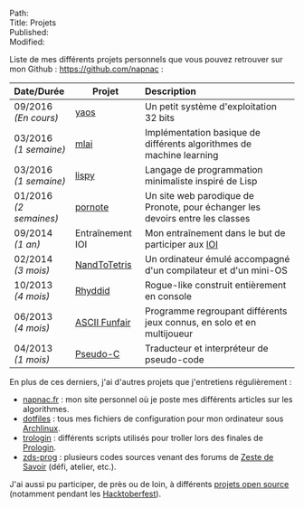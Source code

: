 Path:  
Title: Projets  
Published:  
Modified:  

Liste de mes différents projets personnels que vous pouvez retrouver sur mon Github : <https://github.com/napnac> :

| Date/Durée | Projet | Description |
| :--------- | ------ | :---------- |
| 09/2016 <br> *(En cours)* | [yaos](https://github.com/napnac/yaos) | Un petit système d'exploitation 32 bits |
| 03/2016 <br> *(1 semaine)* | [mlai](https://github.com/napnac/mlai) | Implémentation basique de différents algorithmes de machine learning |
| 03/2016 <br> *(1 semaine)* | [lispy](https://github.com/napnac/lispy) | Langage de programmation minimaliste inspiré de Lisp |
| 01/2016 <br> *(2 semaines)* | [pornote](https://github.com/napnac/pornote) | Un site web parodique de Pronote, pour échanger les devoirs entre les classes |
| 09/2014 <br> *(1 an)* | Entraînement IOI | Mon entraînement dans le but de participer aux [IOI](http://ioinformatics.org/index.shtml) |
| 02/2014 <br> *(3 mois)* | [NandToTetris](https://github.com/napnac/NandToTetris) | Un ordinateur émulé accompagné d'un compilateur et d'un mini-OS |
| 10/2013 <br> *(4 mois)* | [Rhyddid](https://github.com/napnac/Rhyddid) | Rogue-like construit entièrement en console |
| 06/2013 <br> *(4 mois)* | [ASCII Funfair](https://github.com/napnac/ASCII-Funfair) | Programme regroupant différents jeux connus, en solo et en multijoueur |
| 04/2013 <br> *(1 mois)* | [Pseudo-C](https://github.com/napnac/Pseudo-C) | Traducteur et interpréteur de pseudo-code |

En plus de ces derniers, j'ai d'autres projets que j'entretiens régulièrement :

- [napnac.fr](https://github.com/napnac/napnac.fr) : mon site personnel où je poste mes différents articles sur les algorithmes.
- [dotfiles](https://github.com/napnac/Dotfiles) : tous mes fichiers de configuration pour mon ordinateur sous [Archlinux](http://archlinux.org/).
- [trologin](https://github.com/napnac/trologin) : différents scripts utilisés pour troller lors des finales de [Prologin](https://prologin.org/).
- [zds-prog](https://github.com/napnac/zds-prog) : plusieurs codes sources venant des forums de [Zeste de Savoir](https://zestedesavoir.com/) (défi, atelier, etc.).

J'ai aussi pu participer, de près ou de loin, à différents [projets open source](https://github.com/napnac?tab=repositories&type=fork) (notamment pendant les [Hacktoberfest](https://hacktoberfest.digitalocean.com/)).
